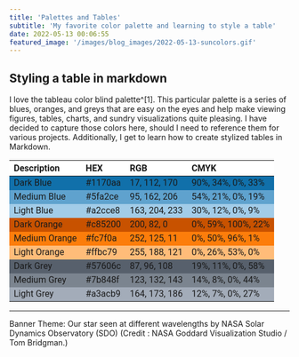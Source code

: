 ```yaml
---
title: 'Palettes and Tables'
subtitle: 'My favorite color palette and learning to style a table'
date: 2022-05-13 00:06:55
featured_image: '/images/blog_images/2022-05-13-suncolors.gif'
---
```


## Styling a table in markdown

I love the tableau color blind palette^[1]. This particular palette is a series of blues, oranges, and greys that are easy on the eyes and help make viewing figures, tables, charts, and sundry visualizations quite pleasing. I have decided to capture those colors here, should I need to reference them for various projects. Additionally, I get to learn how to create stylized tables in Markdown. 

<style>
    .heatMap {
        width: 100%;
        font: 100%/30px 'Roboto', sans-serif;
        text-align: left;
    }
    .heatMap th {
        background: #ffffff;
        word-wrap: break-word;
        text-align: left;
    }
    .heatMap tr:nth-child(1) { background: #1170aa; }
    .heatMap tr:nth-child(2) { background: #5fa2ce; }
    .heatMap tr:nth-child(3) { background: #a2cce8; }
    .heatMap tr:nth-child(4) { background: #c85200; }
    .heatMap tr:nth-child(5) { background: #fc7d0b; }
    .heatMap tr:nth-child(6) { background: #ffbc79; }
    .heatMap tr:nth-child(7) { background: #57606c; }
    .heatMap tr:nth-child(8) { background: #7b848f; }
    .heatMap tr:nth-child(9) { background: #a3acb9; }
</style>

<div class="heatMap">

| Description   | HEX     | RGB             | CMYK               | 
|---------------|---------|-----------------| -------------------|
| Dark Blue     | #1170aa | 17, 112, 170    | 90%, 34%, 0%, 33%  |
| Medium Blue   | #5fa2ce | 95, 162, 206    | 54%, 21%, 0%, 19%  |
| Light Blue    | #a2cce8 | 163, 204, 233   |30%, 12%, 0%, 9%    |
| Dark Orange   | #c85200 | 200, 82, 0      | 0%, 59%, 100%, 22% |
| Medium Orange | #fc7f0a | 252, 125, 11    | 0%, 50%, 96%, 1%   |
| Light Orange  | #ffbc79 | 255, 188, 121   | 0%, 26%, 53%, 0%   |
| Dark Grey     | #57606c | 87, 96, 108     | 19%, 11%, 0%, 58%  |
| Medium Grey   | #7b848f | 123, 132, 143   | 14%, 8%, 0%, 44%   |
| Light Grey    | #a3acb9 | 164, 173, 186   | 12%, 7%, 0%, 27%   |

</div>

[^1]:[Tableau Color Palettes - By Jeffrey B. Arnold](https://jrnold.github.io/ggthemes/reference/tableau_color_pal.html)

---

Banner Theme: Our star seen at different wavelengths by NASA Solar Dynamics Observatory (SDO) (Credit : NASA Goddard Visualization Studio / Tom Bridgman.)
